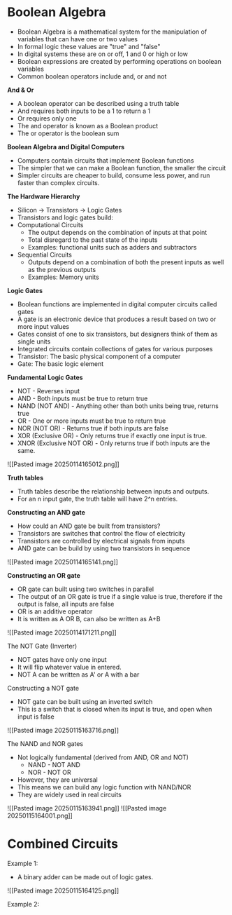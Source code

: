 # Boolean Algebra

- Boolean Algebra is a mathematical system for the manipulation of variables that can have one or two values
- In formal logic these values are "true" and "false" 
- In digital systems these are on or off, 1 and 0 or high or low
- Boolean expressions are created by performing operations on boolean variables
- Common boolean operators include and, or and not

**And & Or**

- A boolean operator can be described using a truth table
- And requires both inputs to be a 1 to return a 1
- Or requires only one
- The and operator is known as a Boolean product
- The or operator is the boolean sum

**Boolean Algebra and Digital Computers**
- Computers contain circuits that implement Boolean functions
- The simpler that we can make a Boolean function, the smaller the circuit
- Simpler circuits are cheaper to build, consume less power, and run faster than complex circuits. 

**The Hardware Hierarchy**
- Silicon -> Transistors -> Logic Gates
- Transistors and logic gates build:
- Computational Circuits
	- The output depends on the combination of inputs at that point
	- Total disregard to the past state of the inputs
	- Examples: functional units such as adders and subtractors
- Sequential Circuits
	- Outputs depend on a combination of both the present inputs as well as the previous outputs
	- Examples: Memory units

**Logic Gates**
- Boolean functions are implemented in digital computer circuits called gates
- A gate is an electronic device that produces a result based on two or more input values
- Gates consist of one to six transistors, but designers think of them as single units
- Integrated circuits contain collections of gates for various purposes
- Transistor: The basic physical component of a computer
- Gate: The basic logic element

**Fundamental Logic Gates**

- NOT - Reverses input
- AND - Both inputs must be true to return true
- NAND (NOT AND) - Anything other than both units being true, returns true
- OR - One or more inputs must be true to return true
- NOR (NOT OR) - Returns true if both inputs are false
- XOR (Exclusive OR) - Only returns true if exactly one input is true. 
- XNOR (Exclusive NOT OR) - Only returns true if both inputs are the same. 

![[Pasted image 20250114165012.png]]


**Truth tables**
- Truth tables describe the relationship between inputs and outputs. 
- For an n input gate, the truth table will have 2^n entries.

**Constructing an AND gate**

- How could an AND gate be built from transistors?
- Transistors are switches that control the flow of electricity
- Transistors are controlled by electrical signals from inputs
- AND gate can be build by using two transistors in sequence

![[Pasted image 20250114165141.png]]

 
**Constructing an OR gate**

- OR gate can built using two switches in parallel
- The output of an OR gate is true if a single value is true, therefore if the output is false, all inputs are false
- OR is an additive operator
- It is written as A OR B, can also be written as A+B

![[Pasted image 20250114171211.png]]

The NOT Gate (Inverter)
- NOT gates have only one input
- It will flip whatever value in entered.
- NOT A can be written as A' or A with a bar

Constructing a NOT gate
- NOT gate can be built using an inverted switch
- This is a switch that is closed when its input is true, and open when input is false

![[Pasted image 20250115163716.png]]

The NAND and NOR gates
- Not logically fundamental (derived from AND, OR and NOT)
	- NAND - NOT AND
	- NOR - NOT OR
- However, they are universal
- This means we can build any logic function with NAND/NOR
- They are widely used in real circuits

![[Pasted image 20250115163941.png]] ![[Pasted image 20250115164001.png]]


# Combined Circuits

Example 1:

- A binary adder can be made out of logic gates.

![[Pasted image 20250115164125.png]]

Example 2:

